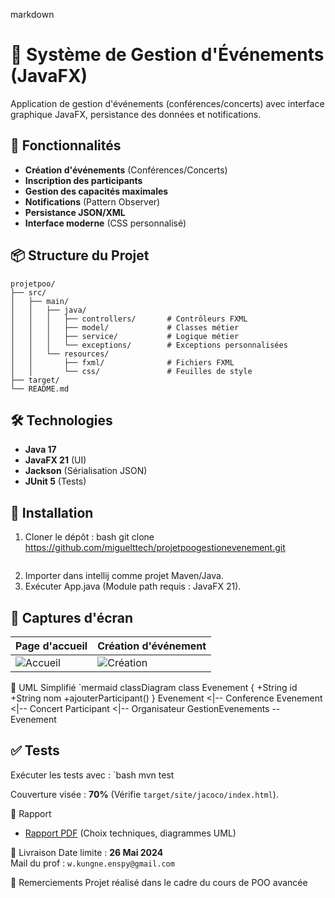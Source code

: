  
markdown
# 📅 Système de Gestion d'Événements (JavaFX)

Application de gestion d'événements (conférences/concerts) avec interface graphique JavaFX, persistance des données et notifications.

## 🚀 Fonctionnalités
- **Création d'événements** (Conférences/Concerts)
- **Inscription des participants**
- **Gestion des capacités maximales**
- **Notifications** (Pattern Observer)
- **Persistance JSON/XML**
- **Interface moderne** (CSS personnalisé)

## 📦 Structure du Projet
```
projetpoo/
├── src/
│   ├── main/
│   │   ├── java/
│   │   │   ├── controllers/       # Contrôleurs FXML
│   │   │   ├── model/             # Classes métier
│   │   │   ├── service/           # Logique métier
│   │   │   └── exceptions/        # Exceptions personnalisées
│   │   └── resources/
│   │       ├── fxml/              # Fichiers FXML
│   │       └── css/               # Feuilles de style
├── target/
└── README.md
```

## 🛠 Technologies
- **Java 17**
- **JavaFX 21** (UI)
- **Jackson** (Sérialisation JSON)
- **JUnit 5** (Tests)

## 🔧 Installation
1. Cloner le dépôt :
   bash
   git clone https://github.com/miguelttech/projetpoogestionevenement.git
   ```
2. Importer dans  intellij comme projet Maven/Java.
3. Exécuter App.java (Module path requis : JavaFX 21).

## 📸 Captures d'écran
| Page d'accueil | Création d'événement |
|----------------|-----------------------|
| ![Accueil](https://i.imgur.com/abc123.jpg) | ![Création](https://i.imgur.com/def456.jpg) |
 📝 UML Simplifié
 `mermaid
classDiagram
    class Evenement {
        +String id
        +String nom
        +ajouterParticipant()
    }
    Evenement <|-- Conference
    Evenement <|-- Concert
    Participant <|-- Organisateur
    GestionEvenements -- Evenement

## ✅ Tests
Exécuter les tests avec :
`bash
mvn test

Couverture visée : **70%** (Vérifie `target/site/jacoco/index.html`).

 📄 Rapport
- [Rapport PDF](/docs/Rapport.pdf) (Choix techniques, diagrammes UML)

 📅 Livraison
Date limite : **26 Mai 2024**  
Mail du prof : `w.kungne.enspy@gmail.com`

🙏 Remerciements
Projet réalisé dans le cadre du cours de POO avancée



 

 
